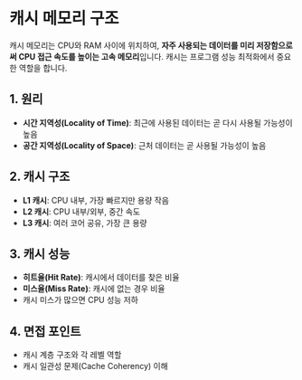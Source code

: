 # 캐시 메모리 구조

캐시 메모리는 CPU와 RAM 사이에 위치하여, **자주 사용되는 데이터를 미리 저장함으로써 CPU 접근 속도를 높이는 고속 메모리**입니다. 캐시는 프로그램 성능 최적화에서 중요한 역할을 합니다.

## 1. 원리
- **시간 지역성(Locality of Time)**: 최근에 사용된 데이터는 곧 다시 사용될 가능성이 높음
- **공간 지역성(Locality of Space)**: 근처 데이터는 곧 사용될 가능성이 높음

## 2. 캐시 구조
- **L1 캐시**: CPU 내부, 가장 빠르지만 용량 작음
- **L2 캐시**: CPU 내부/외부, 중간 속도
- **L3 캐시**: 여러 코어 공유, 가장 큰 용량

## 3. 캐시 성능
- **히트율(Hit Rate)**: 캐시에서 데이터를 찾은 비율
- **미스율(Miss Rate)**: 캐시에 없는 경우 비율
- 캐시 미스가 많으면 CPU 성능 저하

## 4. 면접 포인트
- 캐시 계층 구조와 각 레벨 역할
- 캐시 일관성 문제(Cache Coherency) 이해

